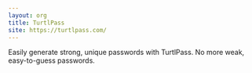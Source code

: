 ```yaml
---
layout: org
title: TurtlPass
site: https://turtlpass.com/
---
```

Easily generate strong, unique passwords with TurtlPass. No more weak, easy-to-guess passwords.

